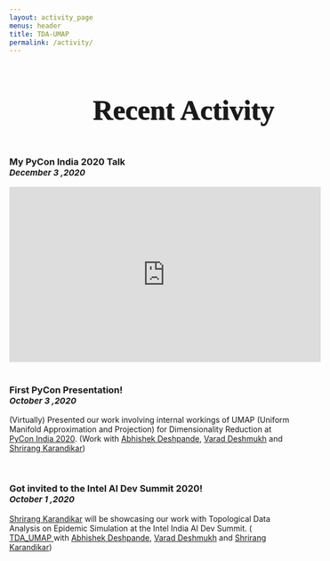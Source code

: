 ```yaml
---
layout: activity_page
menus: header
title: TDA-UMAP
permalink: /activity/
---
```


<div class="col-lg-12">
    <h1 style="text-align: left; padding-left: 150px;padding-bottom:20px;font-size:50px;text-shadow: 1px 1px 0 #333;font-family: Oswald;">
        Recent Activity
    </h1>
</div>
<div class="col-lg-8 offset-md-2">
    <h3>My PyCon India 2020 Talk <br> 
        <i style="font-size: 15px; text-align: right;">December 3 ,2020</i> 
    </h3>
    <iframe width="560" height="315" src="https://www.youtube.com/embed/OpZqfGXVB5U" frameborder="0" allow="accelerometer; autoplay; clipboard-write; encrypted-media; gyroscope; picture-in-picture" allowfullscreen=""></iframe>
    <br>
    <br>
    <h3>First PyCon Presentation! <br> 
       <i style="font-size: 15px; text-align: right;">October 3 ,2020</i> 
    </h3>
    <p>(Virtually) Presented our work involving internal workings of UMAP (Uniform Manifold Approximation and Projection) 
        for Dimensionality Reduction at 
        <a href="https://in.pycon.org/cfp/2020/proposals/understanding-umap-the-internal-workings-of-a-state-of-the-art-clustering-algorithm~e1w1m/">PyCon India 2020</a>. 
        (Work with 
        <a href=""> Abhishek Deshpande</a>,
        <a href=""> Varad Deshmukh</a> and
        <a href=""> Shrirang Karandikar</a>)</p>
    <br>
    <h3> Got invited to the Intel AI Dev Summit 2020!<br> 
       <i style="font-size: 15px; text-align: right;">October 1 ,2020</i> 
    </h3>
    <p><a href="">Shrirang Karandikar</a>
        will be showcasing our work with Topological Data Analysis on Epidemic Simulation at the Intel India AI Dev Summit. ( 
        <a href="">TDA_UMAP </a>with 
        <a href=""> Abhishek Deshpande</a>,
        <a href=""> Varad Deshmukh</a> and
        <a href=""> Shrirang Karandikar</a>)</p>
    <br>
    </div>